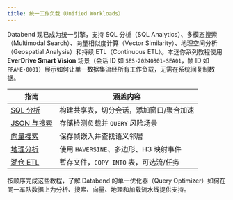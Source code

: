 ```yaml
---
title: 统一工作负载（Unified Workloads）
---
```


Databend 现已成为统一引擎，支持 SQL 分析（SQL Analytics）、多模态搜索（Multimodal Search）、向量相似度计算（Vector Similarity）、地理空间分析（Geospatial Analysis）和持续 ETL（Continuous ETL）。本迷你系列教程使用 **EverDrive Smart Vision** 场景（会话 ID 如 `SES-20240801-SEA01`，帧 ID 如 `FRAME-0001`）展示如何让单一数据集流经所有工作负载，无需在系统间复制数据。

| 指南 | 涵盖内容 |
|-------|----------------|
| [SQL 分析](./00-sql-analytics.md) | 构建共享表，切分会话，添加窗口/聚合加速 |
| [JSON 与搜索](./01-json-search.md) | 存储检测负载并 `QUERY` 风险场景 |
| [向量搜索](./02-vector-db.md) | 保存帧嵌入并查找语义邻居 |
| [地理分析](./03-geo-analytics.md) | 使用 `HAVERSINE`、多边形、H3 映射事件 |
| [湖仓 ETL](./04-lakehouse-etl.md) | 暂存文件，`COPY INTO` 表，可选流/任务 |

按顺序完成这些教程，了解 Databend 的单一优化器（Query Optimizer）如何在同一车队数据上为分析、搜索、向量、地理和加载流水线提供支持。